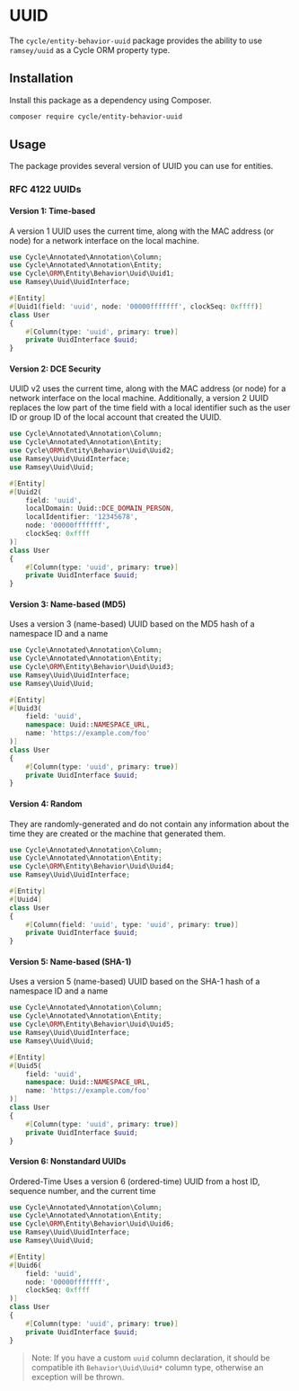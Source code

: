 # UUID

The `cycle/entity-behavior-uuid` package provides the ability to use `ramsey/uuid` as a Cycle ORM property type.

## Installation

Install this package as a dependency using Composer.

```bash
composer require cycle/entity-behavior-uuid
```

## Usage

The package provides several version of UUID you can use for entities.

### RFC 4122 UUIDs

#### Version 1: Time-based

A version 1 UUID uses the current time, along with the MAC address (or node) for a network interface on the local
machine.

```php
use Cycle\Annotated\Annotation\Column;
use Cycle\Annotated\Annotation\Entity;
use Cycle\ORM\Entity\Behavior\Uuid\Uuid1;
use Ramsey\Uuid\UuidInterface;

#[Entity]
#[Uuid1(field: 'uuid', node: '00000fffffff', clockSeq: 0xffff)]
class User
{
    #[Column(type: 'uuid', primary: true)]
    private UuidInterface $uuid;
}
```

#### Version 2: DCE Security

UUID v2 uses the current time, along with the MAC address (or node) for a network interface on the local machine.
Additionally, a version 2 UUID replaces the low part of the time field with a local identifier such as the user ID or
group ID of the local account that created the UUID.

```php
use Cycle\Annotated\Annotation\Column;
use Cycle\Annotated\Annotation\Entity;
use Cycle\ORM\Entity\Behavior\Uuid\Uuid2;
use Ramsey\Uuid\UuidInterface;
use Ramsey\Uuid\Uuid;

#[Entity]
#[Uuid2(
    field: 'uuid',
    localDomain: Uuid::DCE_DOMAIN_PERSON, 
    localIdentifier: '12345678', 
    node: '00000fffffff', 
    clockSeq: 0xffff
)]
class User
{
    #[Column(type: 'uuid', primary: true)]
    private UuidInterface $uuid;
}
```

#### Version 3: Name-based (MD5)

Uses a version 3 (name-based) UUID based on the MD5 hash of a namespace ID and a name

```php
use Cycle\Annotated\Annotation\Column;
use Cycle\Annotated\Annotation\Entity;
use Cycle\ORM\Entity\Behavior\Uuid\Uuid3;
use Ramsey\Uuid\UuidInterface;
use Ramsey\Uuid\Uuid;

#[Entity]
#[Uuid3(
    field: 'uuid',
    namespace: Uuid::NAMESPACE_URL,
    name: 'https://example.com/foo'
)]
class User
{
    #[Column(type: 'uuid', primary: true)]
    private UuidInterface $uuid;
}
```

#### Version 4: Random

They are randomly-generated and do not contain any information about the time they are created or the machine that
generated them.

```php
use Cycle\Annotated\Annotation\Column;
use Cycle\Annotated\Annotation\Entity;
use Cycle\ORM\Entity\Behavior\Uuid\Uuid4;
use Ramsey\Uuid\UuidInterface;

#[Entity]
#[Uuid4]
class User
{
    #[Column(field: 'uuid', type: 'uuid', primary: true)]
    private UuidInterface $uuid;
}
```

#### Version 5: Name-based (SHA-1)

Uses a version 5 (name-based) UUID based on the SHA-1 hash of a namespace ID and a name

```php
use Cycle\Annotated\Annotation\Column;
use Cycle\Annotated\Annotation\Entity;
use Cycle\ORM\Entity\Behavior\Uuid\Uuid5;
use Ramsey\Uuid\UuidInterface;
use Ramsey\Uuid\Uuid;

#[Entity]
#[Uuid5(
    field: 'uuid', 
    namespace: Uuid::NAMESPACE_URL, 
    name: 'https://example.com/foo'
)]
class User
{
    #[Column(type: 'uuid', primary: true)]
    private UuidInterface $uuid;
}
```

#### Version 6: Nonstandard UUIDs

Ordered-Time Uses a version 6 (ordered-time) UUID from a host ID, sequence number, and the current time

```php
use Cycle\Annotated\Annotation\Column;
use Cycle\Annotated\Annotation\Entity;
use Cycle\ORM\Entity\Behavior\Uuid\Uuid6;
use Ramsey\Uuid\UuidInterface;
use Ramsey\Uuid\Uuid;

#[Entity]
#[Uuid6(
    field: 'uuid', 
    node: '00000fffffff', 
    clockSeq: 0xffff
)]
class User
{
    #[Column(type: 'uuid', primary: true)]
    private UuidInterface $uuid;
}
```

> Note: If you have a custom `uuid` column declaration, it should be compatible ith `Behavior\Uuid\Uuid*` column type, 
> otherwise an exception will be thrown.
